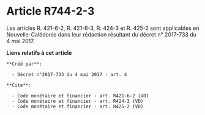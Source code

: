# Article R744-2-3

Les articles R. 421-6-2, R. 421-6-3, 
R. 424-3 et R. 425-2 sont applicables en Nouvelle-Calédonie dans leur rédaction résultant du décret n° 2017-733 du 4 mai
2017.

**Liens relatifs à cet article**

	**Créé par**:

	  - Décret n°2017-733 du 4 mai 2017 - art. 4

	**Cite**:

	  - Code monétaire et financier - art. R421-6-2 (VD)
	  - Code monétaire et financier - art. R424-3 (VD)
	  - Code monétaire et financier - art. R425-2 (VD)
